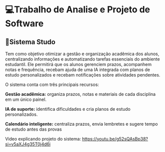 # 💻Trabalho de Analise e Projeto de Software

## 📒Sistema Studo

Tem como objetivo otimizar a gestão e organização acadêmica dos alunos, centralizando informações e automatizando tarefas essenciais do ambiente estudantil. Ele permitirá que os alunos gerenciem prazos, acompanhem notas e frequência, recebam ajuda de uma IA integrada com planos de estudo personalizados e recebam notificações sobre atividades pendentes. 

O sistema conta com três principais recursos: 

**Gestão acadêmica:** organiza prazos, notas e materiais de cada disciplina em um único painel. 

**IA de suporte:** identifica dificuldades e cria planos de estudo personalizados. 

**Calendário inteligente:** centraliza prazos, envia lembretes e sugere tempo de estudo antes das provas 

Video explicando projeto do sistema: https://youtu.be/g52sQAsBp38?si=v5aXJ4g35T0j4d6i
